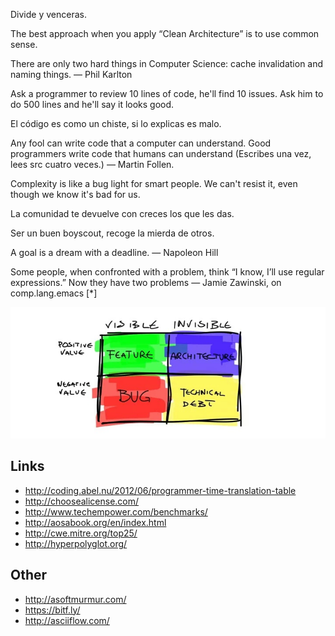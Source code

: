 Divide y venceras.

The best approach when you apply “Clean Architecture” is to use common sense.

There are only two hard things in Computer Science: cache invalidation and naming things.
— Phil Karlton

Ask a programmer to review 10 lines of code, he'll find 10 issues. Ask him to do 500 lines and he'll say it looks good.

El código es como un chiste, si lo explicas es malo.

Any fool can write code that a computer can understand. Good programmers write code that humans can understand (Escribes una vez, lees src cuatro veces.)
— Martin Follen.

Complexity is like a bug light for smart people. We can't resist it, even though we know it's bad for us.

La comunidad te devuelve con creces los que les das.

Ser un buen boyscout, recoge la mierda de otros.

A goal is a dream with a deadline.
— Napoleon Hill

Some people, when confronted with a problem, think “I know, I’ll use regular expressions.” Now they have two problems
— Jamie Zawinski, on comp.lang.emacs [*]


![linux observability tools](imgs/IMG_20151119_091259.jpg)


Links
-----

 * http://coding.abel.nu/2012/06/programmer-time-translation-table
 * http://choosealicense.com/
 * http://www.techempower.com/benchmarks/
 * http://aosabook.org/en/index.html
 * http://cwe.mitre.org/top25/
 * http://hyperpolyglot.org/

 
Other
-----

 * http://asoftmurmur.com/
 * https://bitf.ly/
 * http://asciiflow.com/
